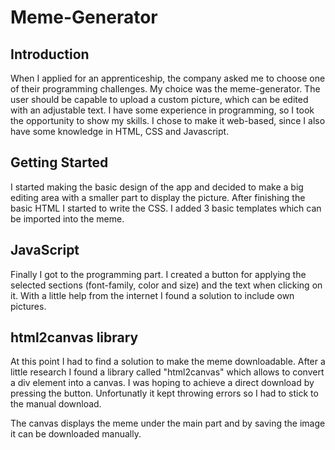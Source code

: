 # Meme-Generator

## Introduction
When I applied for an apprenticeship, the company asked me to choose one of their programming challenges.
My choice was the meme-generator.
The user should be capable to upload a custom picture, which can be edited with an adjustable text.
I have some experience in programming, so I took the opportunity to show my skills.
I chose to make it web-based, since I also have some knowledge in HTML, CSS and Javascript.

## Getting Started
I started making the basic design of the app and decided to make a big editing area with a smaller part to display the picture.
After finishing the basic HTML I started to write the CSS.
I added 3 basic templates which can be imported into the meme.

## JavaScript
Finally I got to the programming part.
I created a button for applying the selected sections (font-family, color and size) and the text when clicking on it.
With a little help from the internet I found a solution to include own pictures.

## html2canvas library 
At this point I had to find a solution to make the meme downloadable. 
After a little research I found a library called "html2canvas" which allows to convert a div element into a canvas.
I was hoping to achieve a direct download by pressing the button.
Unfortunatly it kept throwing errors so I had to stick to the manual download.


The canvas displays the meme under the main part and by saving the image it can be downloaded manually.

